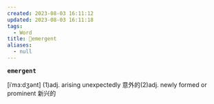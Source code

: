 ```yaml
---
created: 2023-08-03 16:11:12
updated: 2023-08-03 16:11:18
tags:
  - Word
title: 📖emergent
aliases:
  - null
---
```


<pre><strong>emergent</strong></pre>
[iˈmɜ:dʒənt]
(1)adj. arising unexpectedly 意外的(2)adj. newly formed or prominent 新兴的
